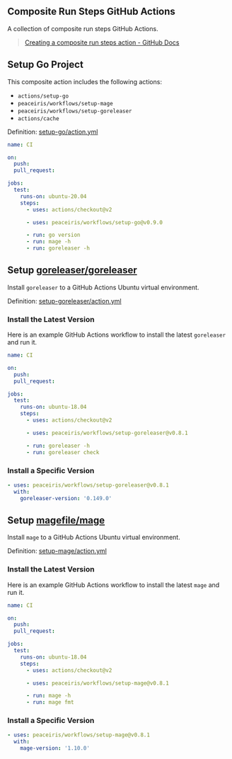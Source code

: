 ## Composite Run Steps GitHub Actions

A collection of composite run steps GitHub Actions.

> [Creating a composite run steps action - GitHub Docs](https://docs.github.com/en/free-pro-team@latest/actions/creating-actions/creating-a-composite-run-steps-action)



## Setup Go Project

This composite action includes the following actions:

- `actions/setup-go`
- `peaceiris/workflows/setup-mage`
- `peaceiris/workflows/setup-goreleaser`
- `actions/cache`

Definition: [setup-go/action.yml](https://github.com/peaceiris/workflows/blob/main/setup-go/action.yml)

```yaml
name: CI

on:
  push:
  pull_request:

jobs:
  test:
    runs-on: ubuntu-20.04
    steps:
      - uses: actions/checkout@v2

      - uses: peaceiris/workflows/setup-go@v0.9.0

      - run: go version
      - run: mage -h
      - run: goreleaser -h
```



## Setup [goreleaser/goreleaser]

Install `goreleaser` to a GitHub Actions Ubuntu virtual environment.

Definition: [setup-goreleaser/action.yml](https://github.com/peaceiris/workflows/blob/main/setup-goreleaser/action.yml)

[goreleaser/goreleaser]: https://github.com/goreleaser/goreleaser/

### Install the Latest Version

Here is an example GitHub Actions workflow to install the latest `goreleaser` and run it.

```yaml
name: CI

on:
  push:
  pull_request:

jobs:
  test:
    runs-on: ubuntu-18.04
    steps:
      - uses: actions/checkout@v2

      - uses: peaceiris/workflows/setup-goreleaser@v0.8.1

      - run: goreleaser -h
      - run: goreleaser check
```

### Install a Specific Version

```yaml
- uses: peaceiris/workflows/setup-goreleaser@v0.8.1
  with:
    goreleaser-version: '0.149.0'
```



## Setup [magefile/mage]

Install `mage` to a GitHub Actions Ubuntu virtual environment.

Definition: [setup-mage/action.yml](https://github.com/peaceiris/workflows/blob/main/setup-mage/action.yml)

[magefile/mage]: https://github.com/magefile/mage

### Install the Latest Version

Here is an example GitHub Actions workflow to install the latest `mage` and run it.

```yaml
name: CI

on:
  push:
  pull_request:

jobs:
  test:
    runs-on: ubuntu-18.04
    steps:
      - uses: actions/checkout@v2

      - uses: peaceiris/workflows/setup-mage@v0.8.1

      - run: mage -h
      - run: mage fmt
```

### Install a Specific Version

```yaml
- uses: peaceiris/workflows/setup-mage@v0.8.1
  with:
    mage-version: '1.10.0'
```
